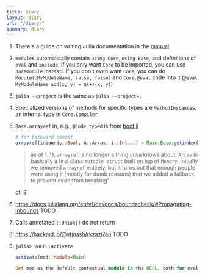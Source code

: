 ```yaml
---
title: Diary
layout: diary
url: "/diary/"
summary: diary
---
```


1. There's a guide on writing Julia documentation in the [manual](https://docs.julialang.org/en/v1/manual/documentation/#Writing-Documentation)
2. `module`s automatically contain `using Core`, `using Base`, and definitions of `eval` and `include`. If you only want `Core` to be imported, you can use `baremodule` instead. If you don't even want `Core`, you can do `Module(:MyModuleName, false, false)` and `Core.@eval` code into it (`@eval MyModuleName add(x, y) = $(+)(x, y)`)
3. `julia --project` is the same as `julia --project=.`
4. Specialized versions of methods for specific types are `MethodInstance`s, an internal type in `Core.Compiler`
5. `Base.arrayref` in, e.g., `@code_typed` is from [boot.jl](https://github.com/JuliaLang/julia/blob/e8f89682d7b434f1159626a213756b3691f48d03/base/boot.jl#L962)
    ```julia
    # for backward compat
    arrayref(inbounds::Bool, A::Array, i::Int...) = Main.Base.getindex(A, i...)
    ```

    > as of 1..11, `arrayref` is no longer a thing Julia knows about. `Array` is basically a first class `mutable struct` built on top of `Memory`. Initially we removed `arrayref` entirely, but it turns out that enough people were using it (mostly for dumb reasons) that we added a fallback to prevent code from breaking"

    cf. 8
6. https://docs.julialang.org/en/v1/devdocs/boundscheck/#Propagating-inbounds TODO
7. Calls annotated `::Union{}` do not return
8. https://hackmd.io/@vtjnash/rkzazi7an TODO
9. `julia> ?REPL.activate`
    ```julia
    activate(mod::Module=Main)

    Set mod as the default contextual module in the REPL, both for evaluating expressions and printing them.
    ```
